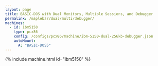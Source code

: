 ```yaml
---
layout: page
title: BASIC-DOS with Dual Monitors, Multiple Sessions, and Debugger
permalink: /maplebar/dual/multi/debugger/
machines:
  - id: ibm5150
    type: pcx86
    config: /configs/pcx86/machine/ibm-5150-dual-256kb-debugger.json
    autoMount:
      A: "BASIC-DOS5"
---
```


{% include machine.html id="ibm5150" %}
